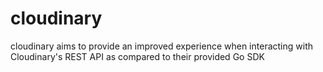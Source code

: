 # cloudinary
cloudinary aims to provide an improved experience when interacting with Cloudinary's REST API as compared to their provided Go SDK
